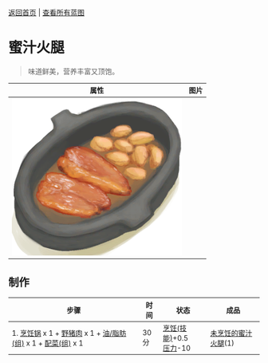 [返回首页](index.md)   |  [查看所有蓝图](blueprint.md)
# 蜜汁火腿  
> 味道鲜美，营养丰富又顶饱。  
  
  属性  |   图片   
 ----  |  ----:   
   |  ![](Sprite/HoneyGlazedPork.png)   
  
## 制作  
步骤  |  时间  |  状态  |  成品  
----  |  ----  |  ----  |  ----  
1. [烹饪锅](CookingPot.md) x 1 + [野猪肉](BoarMeat.md) x 1 + [油/脂肪(组)](GpTag_OilFat.md) x 1 + [配菜(组)](GpTag_SideFood.md) x 1  |  30分  |  [烹饪(技能)](Skill_Cooking.md)+0.5<br>[压力](Stress.md)-10  |  [未烹饪的蜜汁火腿](HoneyGlazedPorkUncooked.md)(1)  
